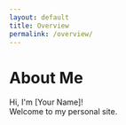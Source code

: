 ```yaml
---
layout: default
title: Overview
permalink: /overview/
---
```


# About Me

Hi, I'm [Your Name]!  
Welcome to my personal site.
